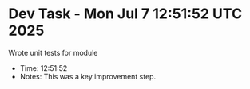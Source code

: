 # Dev Task - Mon Jul  7 12:51:52 UTC 2025
Wrote unit tests for module
- Time: 12:51:52
- Notes: This was a key improvement step.
